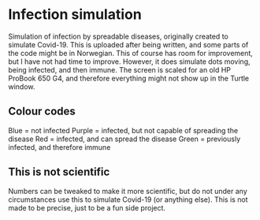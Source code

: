 # Infection simulation
Simulation of infection by spreadable diseases, originally created to simulate Covid-19.
This is uploaded after being written, and some parts of the code might be in Norwegian.
This of course has room for improvement, but I have not had time to improve. However, it does simulate dots moving, being infected, and then immune.
The screen is scaled for an old HP ProBook 650 G4, and therefore everything might not show up in the Turtle window.
## Colour codes
Blue = not infected
Purple = infected, but not capable of spreading the disease
Red = infected, and can spread the disease
Green = previously infected, and therefore immune
## This is not scientific
Numbers can be tweaked to make it more scientific, but do not under any circumstances use this to simulate Covid-19 (or anything else).
This is not made to be precise, just to be a fun side project.
